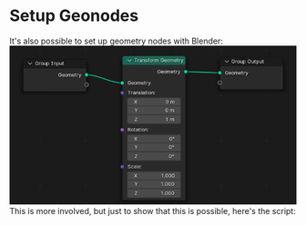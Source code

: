 # Setup Geonodes


It's also possible to set up geometry nodes with Blender:
![](image-5.png)
This is more involved, but just to show that this is possible, here's the script:

